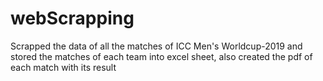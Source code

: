 # webScrapping
Scrapped the data of all the matches of ICC Men's Worldcup-2019 and stored the matches of each team into excel sheet, also created the pdf of each match with its result
